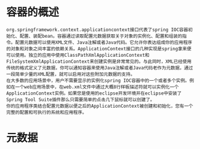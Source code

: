# 容器的概述
    org.springframework.context.applicationcontext接口代表了spring IOC容器初始化、配置、装配bean。容器通过读取配置元数据获取关于对象的实例化、配置和组装的指令。配置元数据可以使用XML文件、Java注解或者Java代码。它允许你表达组成你的应用程序的对象和对象之间丰富的依赖关系。ApplicationContext接口的几种实现是spring拿来便可以使用。独立的应用中使用ClassPathXmlApplicationContext和FileSystemXmlApplicationContext来创建实例是非常常见的。与此同时，XML已经使用传统的格式定义了元数据，你可以通知容器来使用Java注解或者Java代码老作为元数据，通过一段简单少量的XML配置，就可以启用对这些附加元数据的支持。
    在大多数的应用场景中，用户不需要显示的实例化spring IOC容器中的一个或者多个实例。例如在一个web应用场景中，在web.xml文件中通过大概8行样板描述符就可以实例化一个ApplicationContext实例。如果您是使用的eclipse开发环境并在eclipse中安装了Spring Tool Suite插件那么只需要简单的点击几下鼠标就可以创建了。
    你的应用程序类结合配置元数据以便之后的ApplicationContext被创建和初始化，您有一个完整的配置和可执行的系统和应用程序。
# 元数据

